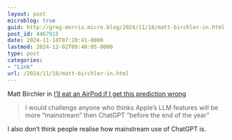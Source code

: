 ```yaml
---
layout: post
microblog: true
guid: http://greg-morris.micro.blog/2024/11/18/matt-birchler-in.html
post_id: 4467915
date: 2024-11-18T07:20:41-0000
lastmod: 2024-12-02T09:40:05-0000
type: post
categories:
- "Link"
url: /2024/11/18/matt-birchler-in.html
---
```

<p>Matt Birchler in <a href="https://birchtree.me/blog/ill-eat-an-airpod-if-i-get-this-prediction-wrong/">I’ll eat an AirPod if I get this prediction wrong</a></p>
<blockquote>
<p>I would challenge anyone who thinks Apple’s LLM features will be more “mainstream” then ChatGPT “before the end of the year”</p>
</blockquote>
<p>I also don’t think people realise how mainstream use of ChatGPT is.</p>
